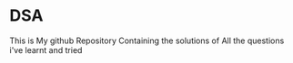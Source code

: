 # DSA
This is My github Repository Containing the solutions of All the questions i've learnt and tried
